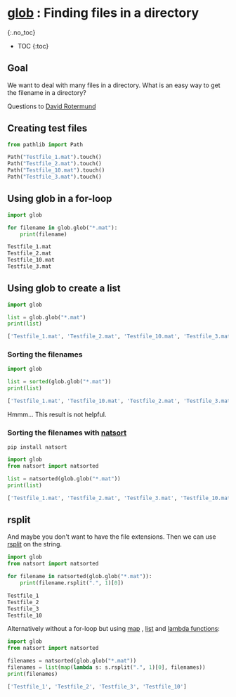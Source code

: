 # [glob](https://docs.python.org/3/library/glob.html) : Finding files in a directory
{:.no_toc}

* TOC
{:toc}

## Goal
We want to deal with many files in a directory. What is an easy way to get the filename in a directory?

Questions to [David Rotermund](mailto:davrot@uni-bremen.de)

## Creating test files

```python
from pathlib import Path

Path("Testfile_1.mat").touch()
Path("Testfile_2.mat").touch()
Path("Testfile_10.mat").touch()
Path("Testfile_3.mat").touch()
```

## Using glob in a for-loop

```python
import glob

for filename in glob.glob("*.mat"):
    print(filename)
```

```python
Testfile_1.mat
Testfile_2.mat
Testfile_10.mat
Testfile_3.mat
```

## Using glob to create a list

```python
import glob

list = glob.glob("*.mat")
print(list)
```

```python
['Testfile_1.mat', 'Testfile_2.mat', 'Testfile_10.mat', 'Testfile_3.mat']
```

### Sorting the filenames

```python
import glob

list = sorted(glob.glob("*.mat"))
print(list)
```

```python
['Testfile_1.mat', 'Testfile_10.mat', 'Testfile_2.mat', 'Testfile_3.mat']
```
Hmmm... This result is not helpful.

### Sorting the filenames with [natsort](https://pypi.org/project/natsort/)

```shell
pip install natsort
```

```python
import glob
from natsort import natsorted

list = natsorted(glob.glob("*.mat"))
print(list)
```

```python
['Testfile_1.mat', 'Testfile_2.mat', 'Testfile_3.mat', 'Testfile_10.mat']
```

## rsplit 

And maybe you don't want to have the file extensions. Then we can use [rsplit](https://docs.python.org/3/library/stdtypes.html#str.rsplit) on the string.

```python
import glob
from natsort import natsorted

for filename in natsorted(glob.glob("*.mat")):
    print(filename.rsplit(".", 1)[0])
```

```python
Testfile_1
Testfile_2
Testfile_3
Testfile_10
```

Alternatively without a for-loop but using [map](https://docs.python.org/3/library/functions.html#map) ,  [list](https://docs.python.org/3/library/functions.html#func-list) and [lambda functions](https://docs.python.org/3/reference/expressions.html#lambda):

```python
import glob
from natsort import natsorted

filenames = natsorted(glob.glob("*.mat"))
filenames = list(map(lambda s: s.rsplit(".", 1)[0], filenames))
print(filenames)
```

```python
['Testfile_1', 'Testfile_2', 'Testfile_3', 'Testfile_10']
```

